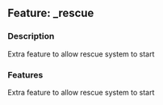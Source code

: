 ## Feature: _rescue

### Description

<website-feature>
Extra feature to allow rescue system to start
</website-feature>

### Features
Extra feature to allow rescue system to start
